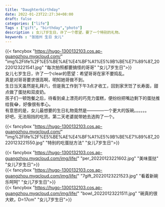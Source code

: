 ```yaml
---
title: "Daughterbirthday"
date: 2022-01-23T22:27:34+08:00
draft: false
categories: ["life"]
Tags : ["gift", "birthday","photo"]
description : 女儿7岁生日，许了一个愿望，要了一个特别的礼物。
keywords : "张旭州 生日 女儿"
---
```


     
{{< fancybox "https://hugo-1300132103.cos.ap-guangzhou.myqcloud.com/" "img%2Flife%2F%E5%BE%AE%E4%BF%A1%E5%9B%BE%E7%89%87_20220123221541.jpg" "每次拍照都要搞怪的哥哥" "女儿7岁生日">}}  
女儿七岁生日，许了一个clear的愿望：希望哥哥在家不要捣乱。    
真是对哥哥要求很高啊，明知她哥做不到。  
生日当天虽然是礼拜六，但是我工作到下午3点才收工，回到家烹饪了长寿面，甜点做了蛋挞和双皮奶。  
孩子们一顿饱餐之后，待看到桌上漂亮的巧克力蛋糕，便纷纷把嘴边剩下的蛋挞推给我😂，好像很有孝心。  
有意思的是，女儿最想要的生日礼物竟然是————一个更大的饭碗。。。。。。    
好吧，无法阻挡的吃货。第二天老婆就带她去选购了一个。

{{< fancybox "https://hugo-1300132103.cos.ap-guangzhou.myqcloud.com/" "img%2Flife%2F%E5%BE%AE%E4%BF%A1%E5%9B%BE%E7%89%87_20220123221550.jpg" "特别的吃蛋挞方法" "女儿7岁生日">}}  

{{< fancybox "https://hugo-1300132103.cos.ap-guangzhou.myqcloud.com/img/life/" "per_20220123221602.jpg" "美味蛋挞" "女儿7岁生日">}}  
{{< fancybox "https://hugo-1300132103.cos.ap-guangzhou.myqcloud.com/img/life/" "7gift_20220123221523.jpg" "看着新碗乐呵呵" "女儿7岁生日">}}  
{{< fancybox "https://hugo-1300132103.cos.ap-guangzhou.myqcloud.com/img/life/" "bowl_20220123221511.jpg" "碗真的很大欸，D=17cm" "女儿7岁生日">}}  
